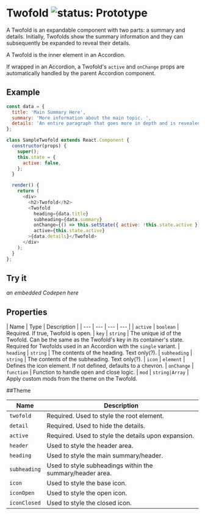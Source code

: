 # Twofold ![status: Prototype](https://img.shields.io/badge/status-prototype-orange.svg)

A Twofold is an expandable component with two parts: a summary and details. Initially, Twofolds show the summary information and they can subsequently be expanded to reveal their details.

A Twofold is the inner element in an Accordion.

If wrapped in an Accordion, a Twofold's `active` and `onChange` props are automatically handled by the parent Accordion component.

## Example

```javascript
const data = {
  title: 'Main Summary Here',
  summary: 'More information about the main topic. ',
  details: 'An entire paragraph that goes more in depth and is revealed when the Twofold is opened. The header is always visible but the details expand only when the header bar is clicked. You can choose your own icon to indicate that there are more details, but the default icon is a chevron. You can use the default n.io theme or customize the theme to your liking with the class modules listed in the theme object.',
};

class SampleTwofold extends React.Component {
  constructor(props) {
    super();
    this.state = {
      active: false,
    };
  }

  render() {
    return (
      <div>
        <h2>Twofold</h2>
        <Twofold
          heading={data.title}
          subheading={data.summary}
          onChange={() => this.setState({ active: !this.state.active })}
          active={this.state.active}
        >{data.details}</Twofold>
      </div>
    );
  }
};
```

## Try it
_an embedded Codepen here_

## Properties

| Name | Type | Description |
| --- | --- | --- | --- |
| `active` | `boolean` | Required. If true, Twofold is open.
| `key` | `string` | The unique id of the Twofold. Can be the same as the Twofold's key in its container's state. Required for Twofolds used in an Accordion with the `single` variant.
| `heading` | `string` | The contents of the heading. Text only(?).
| `subheading` | `string` | The contents of the subheading. Text only(?).
| `icon` | `element` | Defines the icon element. If not defined, defaults to a chevron.
| `onChange` | `function` | Function to handle open and close logic.
| `mod` | <code>string&#124;Array<string></code> | Apply custom mods from the theme on the Twofold.

##Theme

| Name | Description |
| ---  | ----------- |
| `twofold` | Required. Used to style the root element. |
| `detail` | Required. Used to hide the details.|
| `active` | Required. Used to style the details upon expansion.|
| `header` | Used to style the header area. |
| `heading` | Used to style the main summary/header. |
| `subheading` | Used to style subheadings within the summary/header area.|
| `icon` | Used to style the base icon.|
| `iconOpen` | Used to style the open icon.|
| `iconClosed` | Used to style the closed icon.|
